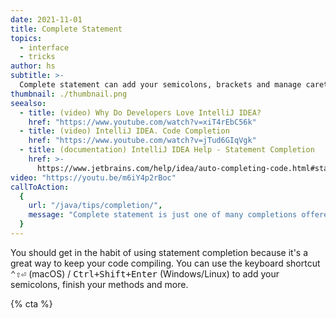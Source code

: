 ```yaml
---
date: 2021-11-01
title: Complete Statement
topics:
  - interface
  - tricks
author: hs
subtitle: >-
  Complete statement can add your semicolons, brackets and manage caret placement for you.
thumbnail: ./thumbnail.png
seealso:
  - title: (video) Why Do Developers Love IntelliJ IDEA?
    href: "https://www.youtube.com/watch?v=xiT4rEbC56k"
  - title: (video) IntelliJ IDEA. Code Completion
    href: "https://www.youtube.com/watch?v=jTud6GIqVgk"
  - title: (documentation) IntelliJ IDEA Help - Statement Completion
    href: >-
      https://www.jetbrains.com/help/idea/auto-completing-code.html#statements_completion
video: "https://youtu.be/m6iY4p2rBoc"
callToAction:
  {
    url: "/java/tips/completion/",
    message: "Complete statement is just one of many completions offered by IntelliJ IDEA!",
  }
---
```


You should get in the habit of using statement completion because it's a great way to keep your code compiling. You can use the keyboard shortcut <kbd>⌃⇧⏎</kbd> (macOS) / <kbd>Ctrl+Shift+Enter</kbd> (Windows/Linux) to add your semicolons, finish your methods and more.

{% cta %}
